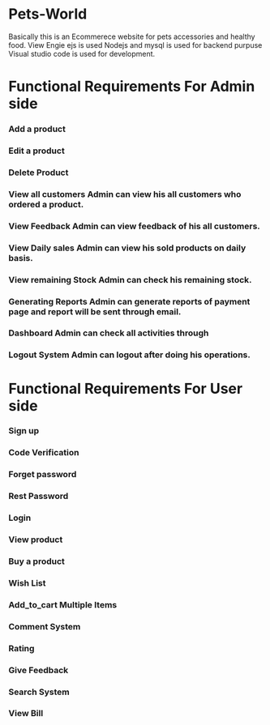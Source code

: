 # Pets-World
Basically this is an Ecommerece website for pets accessories and healthy food. 
View Engie ejs is used
Nodejs and mysql is used for backend purpuse
Visual studio code is used for development.
# Functional Requirements For Admin side
### Add a product	
### Edit a product	
### Delete Product 
### View all customers	Admin can view his all customers who ordered a product. 
### View Feedback	Admin can view feedback of his all customers.
### View Daily sales	Admin can view his sold products on daily basis.
### View remaining Stock	Admin can check his remaining stock.
### Generating Reports	Admin can generate reports of payment page and report will be sent through email.
### Dashboard	Admin can check all activities through 
### Logout System	Admin can logout after doing his operations.
# Functional Requirements For User side
 ### Sign up
### Code Verification
### Forget password
### Rest Password
### Login 
### View product
### Buy a product
### Wish List
### Add_to_cart Multiple Items
### Comment System
### Rating
### Give Feedback 
### Search System
### View Bill


